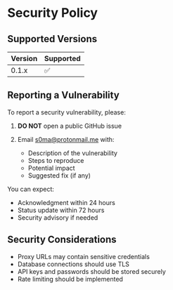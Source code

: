 # Security Policy

## Supported Versions

| Version | Supported          |
| ------- | ------------------ |
| 0.1.x   | :white_check_mark: |

## Reporting a Vulnerability

To report a security vulnerability, please:

1. **DO NOT** open a public GitHub issue

2. Email <s0ma@protonmail.me> with:
      - Description of the vulnerability
      - Steps to reproduce
      - Potential impact
      - Suggested fix (if any)

You can expect:

- Acknowledgment within 24 hours
- Status update within 72 hours
- Security advisory if needed

## Security Considerations

- Proxy URLs may contain sensitive credentials
- Database connections should use TLS
- API keys and passwords should be stored securely
- Rate limiting should be implemented
